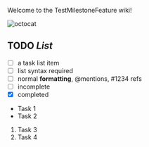 Welcome to the TestMilestoneFeature wiki!

![octocat](http://pritishc.com/images/social/github.png)

## TODO _List_

- [ ] a task list item
- [ ] list syntax required
- [ ] normal **formatting**, @mentions, #1234 refs
- [ ] incomplete
- [x] completed

* Task 1
* Task 2

1. Task 3
2. Task 4


